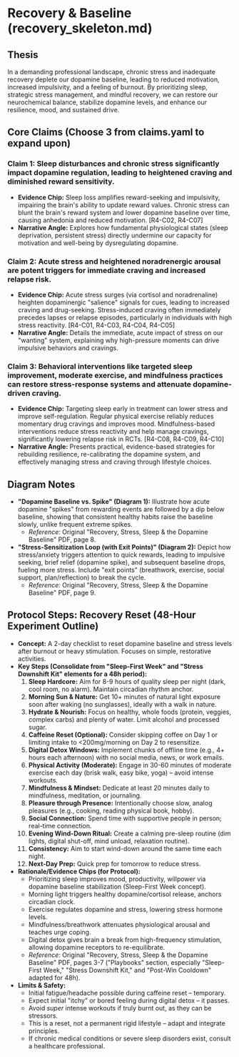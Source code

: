 # Recovery & Baseline (recovery_skeleton.md)

## Thesis

In a demanding professional landscape, chronic stress and inadequate recovery deplete our dopamine baseline, leading to reduced motivation, increased impulsivity, and a feeling of burnout. By prioritizing sleep, strategic stress management, and mindful recovery, we can restore our neurochemical balance, stabilize dopamine levels, and enhance our resilience, mood, and sustained drive.

## Core Claims (Choose 3 from claims.yaml to expand upon)

### Claim 1: Sleep disturbances and chronic stress significantly impact dopamine regulation, leading to heightened craving and diminished reward sensitivity.

*   **Evidence Chip:** Sleep loss amplifies reward-seeking and impulsivity, impairing the brain's ability to update reward values. Chronic stress can blunt the brain's reward system and lower dopamine baseline over time, causing anhedonia and reduced motivation. [R4-C02, R4-C07]
*   **Narrative Angle:** Explores how fundamental physiological states (sleep deprivation, persistent stress) directly undermine our capacity for motivation and well-being by dysregulating dopamine.

### Claim 2: Acute stress and heightened noradrenergic arousal are potent triggers for immediate craving and increased relapse risk.

*   **Evidence Chip:** Acute stress surges (via cortisol and noradrenaline) heighten dopaminergic "salience" signals for cues, leading to increased craving and drug-seeking. Stress-induced craving often immediately precedes lapses or relapse episodes, particularly in individuals with high stress reactivity. [R4-C01, R4-C03, R4-C04, R4-C05]
*   **Narrative Angle:** Details the immediate, acute impact of stress on our "wanting" system, explaining why high-pressure moments can drive impulsive behaviors and cravings.

### Claim 3: Behavioral interventions like targeted sleep improvement, moderate exercise, and mindfulness practices can restore stress-response systems and attenuate dopamine-driven craving.

*   **Evidence Chip:** Targeting sleep early in treatment can lower stress and improve self-regulation. Regular physical exercise reliably reduces momentary drug cravings and improves mood. Mindfulness-based interventions reduce stress reactivity and help manage cravings, significantly lowering relapse risk in RCTs. [R4-C08, R4-C09, R4-C10]
*   **Narrative Angle:** Presents practical, evidence-based strategies for rebuilding resilience, re-calibrating the dopamine system, and effectively managing stress and craving through lifestyle choices.

## Diagram Notes

*   **"Dopamine Baseline vs. Spike" (Diagram 1):** Illustrate how acute dopamine "spikes" from rewarding events are followed by a dip below baseline, showing that consistent healthy habits raise the baseline slowly, unlike frequent extreme spikes.
    *   *Reference:* Original "Recovery, Stress, Sleep & the Dopamine Baseline" PDF, page 8.
*   **"Stress-Sensitization Loop (with Exit Points)" (Diagram 2):** Depict how stress/anxiety triggers attention to quick rewards, leading to impulsive seeking, brief relief (dopamine spike), and subsequent baseline drops, fueling more stress. Include "exit points" (breathwork, exercise, social support, plan/reflection) to break the cycle.
    *   *Reference:* Original "Recovery, Stress, Sleep & the Dopamine Baseline" PDF, page 9.

## Protocol Steps: Recovery Reset (48-Hour Experiment Outline)

*   **Concept:** A 2-day checklist to reset dopamine baseline and stress levels after burnout or heavy stimulation. Focuses on simple, restorative activities.
*   **Key Steps (Consolidate from "Sleep-First Week" and "Stress Downshift Kit" elements for a 48h period):**
    1.  **Sleep Hardcore:** Aim for 8-9 hours of quality sleep per night (dark, cool room, no alarm). Maintain circadian rhythm anchor.
    2.  **Morning Sun & Nature:** Get 10+ minutes of natural light exposure soon after waking (no sunglasses), ideally with a walk in nature.
    3.  **Hydrate & Nourish:** Focus on healthy, whole foods (protein, veggies, complex carbs) and plenty of water. Limit alcohol and processed sugar.
    4.  **Caffeine Reset (Optional):** Consider skipping coffee on Day 1 or limiting intake to <200mg/morning on Day 2 to resensitize.
    5.  **Digital Detox Windows:** Implement chunks of offline time (e.g., 4+ hours each afternoon) with no social media, news, or work emails.
    6.  **Physical Activity (Moderate):** Engage in 30-60 minutes of moderate exercise each day (brisk walk, easy bike, yoga) – avoid intense workouts.
    7.  **Mindfulness & Mindset:** Dedicate at least 20 minutes daily to mindfulness, meditation, or journaling.
    8.  **Pleasure through Presence:** Intentionally choose slow, analog pleasures (e.g., cooking, reading physical book, hobby).
    9.  **Social Connection:** Spend time with supportive people in person; real-time connection.
    10. **Evening Wind-Down Ritual:** Create a calming pre-sleep routine (dim lights, digital shut-off, mind unload, relaxation routine).
    11. **Consistency:** Aim to start wind-down around the same time each night.
    12. **Next-Day Prep:** Quick prep for tomorrow to reduce stress.
*   **Rationale/Evidence Chips (for Protocol):**
    *   Prioritizing sleep improves mood, productivity, willpower via dopamine baseline stabilization (Sleep-First Week concept).
    *   Morning light triggers healthy dopamine/cortisol release, anchors circadian clock.
    *   Exercise regulates dopamine and stress, lowering stress hormone levels.
    *   Mindfulness/breathwork attenuates physiological arousal and teaches urge coping.
    *   Digital detox gives brain a break from high-frequency stimulation, allowing dopamine receptors to re-equilibrate.
    *   *Reference:* Original "Recovery, Stress, Sleep & the Dopamine Baseline" PDF, pages 3-7 ("Playbooks" section, especially "Sleep-First Week," "Stress Downshift Kit," and "Post-Win Cooldown" adapted for 48h).
*   **Limits & Safety:**
    *   Initial fatigue/headache possible during caffeine reset – temporary.
    *   Expect initial "itchy" or bored feeling during digital detox – it passes.
    *   Avoid *super* intense workouts if truly burnt out, as they can be stressors.
    *   This is a reset, not a permanent rigid lifestyle – adapt and integrate principles.
    *   If chronic medical conditions or severe sleep disorders exist, consult a healthcare professional.